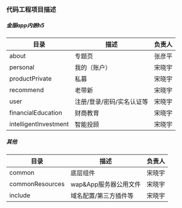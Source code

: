 ### 代码工程项目描述

##### 金服app内嵌h5

目录               | 描述         | 负责人
-----              | -----        | -------
about              | 专题页       | 张彦平
personal           | 我的（账户） | 宋晓宇
productPrivate     | 私募         | 宋晓宇
recommend          | 老带新       | 宋晓宇
user               | 注册/登录/密码/实名认证等 | 宋晓宇
financialEducation    | 财商教育 | 宋晓宇
intelligentInvestment | 智能投顾 | 宋晓宇



##### 其他

目录                  | 描述                    | 负责人
-----                 | -----                   | -------
common                | 底层组件                | 宋晓宇
commonResources       | wap&App服务器公用文件   | 宋晓宇
include               | 域名配置/第三方插件等   | 宋晓宇
